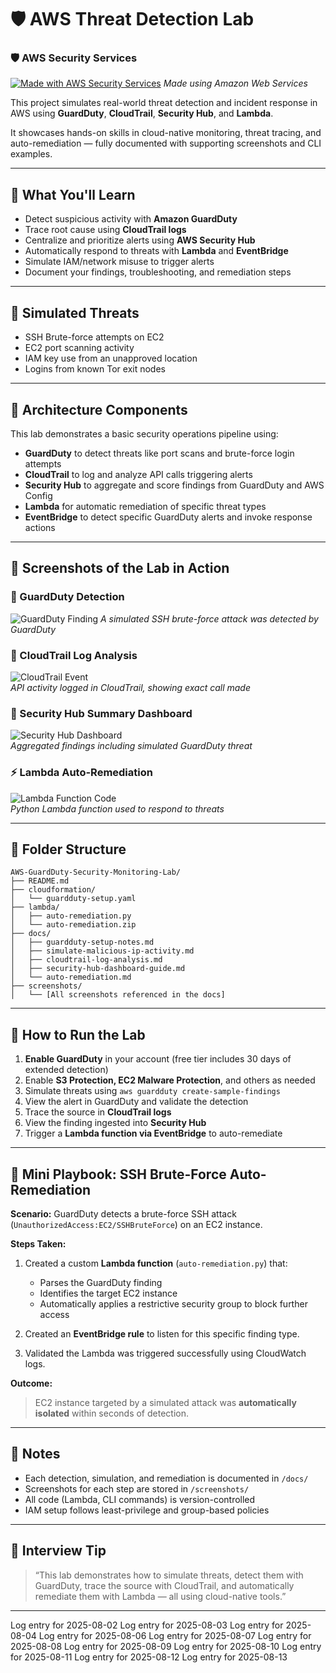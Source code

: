 # 🛡️ AWS Threat Detection Lab

### 🛡️ AWS Security Services
[![Made with AWS Security Services](https://img.shields.io/badge/AWS-Security-blue?logo=amazon-aws)](https://aws.amazon.com/security/)
*Made using Amazon Web Services*

This project simulates real-world threat detection and incident response in AWS using **GuardDuty**, **CloudTrail**, **Security Hub**, and **Lambda**.

It showcases hands-on skills in cloud-native monitoring, threat tracing, and auto-remediation — fully documented with supporting screenshots and CLI examples.

---

## 🎯 What You'll Learn

- Detect suspicious activity with **Amazon GuardDuty**
- Trace root cause using **CloudTrail logs**
- Centralize and prioritize alerts using **AWS Security Hub**
- Automatically respond to threats with **Lambda** and **EventBridge**
- Simulate IAM/network misuse to trigger alerts
- Document your findings, troubleshooting, and remediation steps

---

## 🧪 Simulated Threats

- SSH Brute-force attempts on EC2
- EC2 port scanning activity
- IAM key use from an unapproved location
- Logins from known Tor exit nodes

---

## 🧱 Architecture Components

This lab demonstrates a basic security operations pipeline using:

- **GuardDuty** to detect threats like port scans and brute-force login attempts  
- **CloudTrail** to log and analyze API calls triggering alerts  
- **Security Hub** to aggregate and score findings from GuardDuty and AWS Config  
- **Lambda** for automatic remediation of specific threat types  
- **EventBridge** to detect specific GuardDuty alerts and invoke response actions  

---

## 🧪 Screenshots of the Lab in Action

### 🔐 GuardDuty Detection
![GuardDuty Finding](./screenshots/simulated-finding-sshbrute-overview.png) 
*A simulated SSH brute-force attack was detected by GuardDuty*

### 📜 CloudTrail Log Analysis
![CloudTrail Event](./screenshots/cloudtrail-create-sample-findings.png)  
*API activity logged in CloudTrail, showing exact call made*

### 🧭 Security Hub Summary Dashboard
![Security Hub Dashboard](./screenshots/security-hub-dashboard-overview.png)  
*Aggregated findings including simulated GuardDuty threat*

### ⚡ Lambda Auto-Remediation
![Lambda Function Code](./screenshots/lambda-auto-remediation-code.png)  
*Python Lambda function used to respond to threats*

---

## 📁 Folder Structure

```
AWS-GuardDuty-Security-Monitoring-Lab/
├── README.md
├── cloudformation/
│   └── guardduty-setup.yaml
├── lambda/
│   ├── auto-remediation.py
│   └── auto-remediation.zip
├── docs/
│   ├── guardduty-setup-notes.md
│   ├── simulate-malicious-ip-activity.md
│   ├── cloudtrail-log-analysis.md
│   ├── security-hub-dashboard-guide.md
│   └── auto-remediation.md
├── screenshots/
│   └── [All screenshots referenced in the docs]
```

---

## 🚀 How to Run the Lab

1. **Enable GuardDuty** in your account (free tier includes 30 days of extended detection)
2. Enable **S3 Protection, EC2 Malware Protection**, and others as needed
3. Simulate threats using `aws guardduty create-sample-findings`
4. View the alert in GuardDuty and validate the detection
5. Trace the source in **CloudTrail logs**
6. View the finding ingested into **Security Hub**
7. Trigger a **Lambda function via EventBridge** to auto-remediate

---

## 📓 Mini Playbook: SSH Brute-Force Auto-Remediation

**Scenario:** GuardDuty detects a brute-force SSH attack (`UnauthorizedAccess:EC2/SSHBruteForce`) on an EC2 instance.

**Steps Taken:**

1. Created a custom **Lambda function** (`auto-remediation.py`) that:
   - Parses the GuardDuty finding
   - Identifies the target EC2 instance
   - Automatically applies a restrictive security group to block further access

2. Created an **EventBridge rule** to listen for this specific finding type.

3. Validated the Lambda was triggered successfully using CloudWatch logs.

**Outcome:**
> EC2 instance targeted by a simulated attack was **automatically isolated** within seconds of detection.

---

## 💾 Notes

- Each detection, simulation, and remediation is documented in `/docs/`
- Screenshots for each step are stored in `/screenshots/`
- All code (Lambda, CLI commands) is version-controlled
- IAM setup follows least-privilege and group-based policies

---

## 🧠 Interview Tip

> “This lab demonstrates how to simulate threats, detect them with GuardDuty, trace the source with CloudTrail, and automatically remediate them with Lambda — all using cloud-native tools.”

---
Log entry for 2025-08-02
Log entry for 2025-08-03
Log entry for 2025-08-04
Log entry for 2025-08-06
Log entry for 2025-08-07
Log entry for 2025-08-08
Log entry for 2025-08-09
Log entry for 2025-08-10
Log entry for 2025-08-11
Log entry for 2025-08-12
Log entry for 2025-08-13
